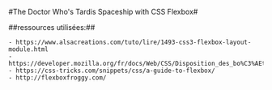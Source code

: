 #The Doctor Who's Tardis Spaceship with CSS Flexbox#

##ressources utilisées:##

    - https://www.alsacreations.com/tuto/lire/1493-css3-flexbox-layout-module.html
    - https://developer.mozilla.org/fr/docs/Web/CSS/Disposition_des_bo%C3%AEtes_flexibles_CSS/Utilisation_des_flexbox_en_CSS
    - https://css-tricks.com/snippets/css/a-guide-to-flexbox/
    - http://flexboxfroggy.com/



